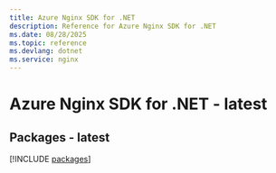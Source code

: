 ```yaml
---
title: Azure Nginx SDK for .NET
description: Reference for Azure Nginx SDK for .NET
ms.date: 08/28/2025
ms.topic: reference
ms.devlang: dotnet
ms.service: nginx
---
```

# Azure Nginx SDK for .NET - latest
## Packages - latest
[!INCLUDE [packages](nginx-index.md)]